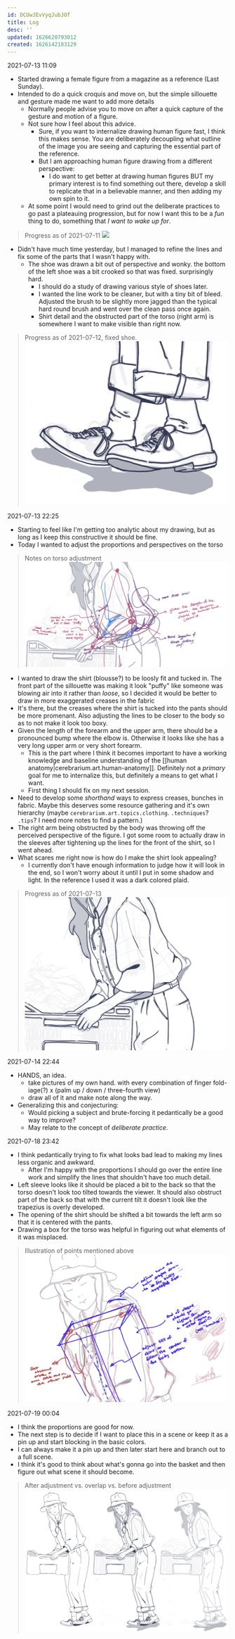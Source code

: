 ```yaml
---
id: DCUwJEvVyqJubJOf
title: Log
desc: ''
updated: 1626620793012
created: 1626142183129
---
```


2021-07-13 11:09
- Started drawing a female figure from a magazine as a reference (Last Sunday).
- Intended to do a quick croquis and move on, but the simple sillouette and gesture made me want to add more details
  - Normally people advise you to move on after a quick capture of the gesture and motion of a figure.
  - Not sure how I feel about this advice.
    - Sure, if you want to internalize drawing human figure fast, I think this makes sense. You are deliberately decoupling what outline of the image you are seeing and capturing the essential part of the reference.
    - But I am approaching human figure drawing from a different perspective:
      - I do want to get better at drawing human figures BUT my primary interest is to find something out there, develop a skill to replicate that in a believable manner, and then adding my own spin to it.
  - At some point I would need to grind out the deliberate practices to go past a plateauing progression, but for now I want this to be a _fun_ thing to do, something that _I want to wake up for_.

> Progress as of 2021-07-11
![](/assets/images/2021-07-13-11-19-21.png)

- Didn't have much time yesterday, but I managed to refine the lines and fix some of the parts that I wasn't happy with.
  - The shoe was drawn a bit out of perspective and wonky. the bottom of the left shoe was a bit crooked so that was fixed. surprisingly hard. 
    - I should do a study of drawing various style of shoes later.
    - I wanted the line work to be cleaner, but with a tiny bit of bleed. Adjusted the brush to be slightly more jagged than the typical hard round brush and went over the clean pass once again.
    - Shirt detail and the obstructed part of the torso (right arm) is somewhere I want to make visible than right now.
  
> Progress as of 2021-07-12, fixed shoe.
![](/assets/images/2021-07-13-11-25-30.png)

2021-07-13 22:25
- Starting to feel like I'm getting too analytic about my drawing, but as long as I keep this constructive it should be fine.
- Today I wanted to adjust the proportions and perspectives on the torso

> Notes on torso adjustment
![](/assets/images/2021-07-14-22-30-11.png)

- I wanted to draw the shirt (blousse?) to be loosly fit and tucked in. The front part of the sillouette was making it look "puffy" like someone was blowing air into it rather than _loose_, so I decided it would be better to draw in more exaggerated creases in the fabric
- It's there, but the creases where the shirt is tucked into the pants should be more promenant. Also adjusting the lines to be closer to the body so as to not make it look too boxy.
- Given the length of the forearm and the upper arm, there should be a pronounced bump where the elbow is. Otherwise it looks like she has a very long upper arm or very short forearm.
  - This is the part where I think it becomes important to have a working knowledge and baseline understanding of the [[human anatomy|cerebrarium.art.human-anatomy]]. Definitely not a _primary_ goal for me to internalize this, but definitely a means to get what I want.
  - First thing I should fix on my next session.
- Need to develop some _shorthand_ ways to express creases, bunches in fabric. Maybe this deserves some resource gathering and it's own hierarchy (maybe `cerebrarium.art.topics.clothing`. `.techniques`? `.tips`? I need more notes to find a pattern.)
- The right arm being obstructed by the body was throwing off the perceived perspective of the figure. I got some room to actually draw in the sleeves after tightening up the lines for the front of the shirt, so I went ahead.
- What scares me right now is how do I make the shirt look appealing?
  - I currently don't have enough information to judge how it will look in the end, so I won't worry about it until I put in some shadow and light. In the reference I used it was a dark colored plaid.

> Progress as of 2021-07-13
![](/assets/images/2021-07-14-22-44-19.png)

2021-07-14 22:44
- HANDS, an idea. 
  - take pictures of my own hand. with every combination of finger fold-iage(?) x (palm up / down / three-fourth view)
  - draw all of it and make note along the way.
- Generalizing this and conjecturing:
  - Would picking a subject and brute-forcing it pedantically be a good way to improve?
  - May relate to the concept of _deliberate practice_.

2021-07-18 23:42
- I think pedantically trying to fix what looks bad lead to making my lines less organic and awkward.
  - After I'm happy with the proportions I should go over the entire line work and simplify the lines that shouldn't have too much detail.
- Left sleeve looks like it should be placed a bit to the back so that the torso doesn't look too tilted towards the viewer. It should also obstruct part of the back so that with the current tilt it doesn't look like the trapezius is overly developed.
- The opening of the shirt should be shifted a bit towards the left arm so that it is centered with the pants.
- Drawing a box for the torso was helpful in figuring out what elements of it was misplaced.

> Illustration of points mentioned above
![](/assets/images/2021-07-18-23-53-18.png)


2021-07-19 00:04
- I think the proportions are good for now.
- The next step is to decide if I want to place this in a scene or keep it as a pin up and start blocking in the basic colors.
- I can always make it a pin up and then later start here and branch out to a full scene.
- I think it's good to think about what's gonna go into the basket and then figure out what scene it should become.

> After adjustment vs. overlap vs. before adjustment
![](/assets/images/2021-07-19-00-03-35.png)
